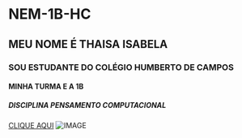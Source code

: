 # NEM-1B-HC
## MEU  NOME É THAISA ISABELA
### SOU ESTUDANTE DO COLÉGIO HUMBERTO DE CAMPOS
#### MINHA TURMA E A 1B
##### DISCIPLINA PENSAMENTO COMPUTACIONAL
[CLIQUE AQUI](https://youtu.be/0mMu1D6VEAQ?list=RDEM08ysevjJ-z6atir6nix1sQ)
![IMAGE](https://www.google.com/url?sa=i&url=https%3A%2F%2Fwww.culturagenial.com%2Fmelhores-filmes-de-acao%2F&psig=AOvVaw3RCk5W1rvaF27o9dxcvm_2&ust=1663864237869000&source=images&cd=vfe&ved=0CAwQjRxqFwoTCJCpmc2oo_oCFQAAAAAdAAAAABAE)
